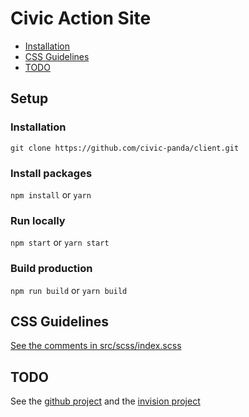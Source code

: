 # Civic Action Site

- [Installation](#Installation)
- [CSS Guidelines](#CSSGuidelines)
- [TODO](#TODO)

## Setup

### Installation
`git clone https://github.com/civic-panda/client.git`

### Install packages
`npm install` or `yarn`

### Run locally
`npm start` or `yarn start`

### Build production
`npm run build` or `yarn build`

## CSS Guidelines
[See the comments in src/scss/index.scss](https://github.com/civic-panda/client/blob/master/src/scss/index.scss)

## TODO
See the [github project](https://github.com/civic-panda/client/projects/1) and the [invision project](https://projects.invisionapp.com/share/ZT9G5YYS3#/screens/207359222)

